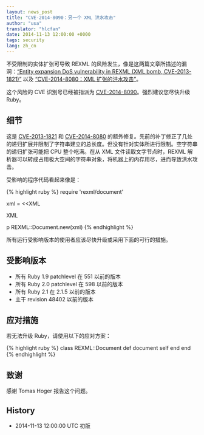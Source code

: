 ```yaml
---
layout: news_post
title: "CVE-2014-8090：另一个 XML 洪水攻击"
author: "usa"
translator: "hlcfan"
date: 2014-11-13 12:00:00 +0000
tags: security
lang: zh_cn
---
```


不受限制的实体扩张可导致 REXML 的风险发生，像是这两篇文章所描述的漏洞：[“Entity expansion DoS vulnerability in REXML (XML bomb, CVE-2013-1821)”](https://www.ruby-lang.org/en/news/2013/02/22/rexml-dos-2013-02-22/) 以及 [“CVE-2014-8080：XML 扩张的洪水攻击”](https://www.ruby-lang.org/zh_tw/news/2014/10/27/rexml-dos-cve-2014-8080/)。

这个风险的 CVE 识別号已经被指派为 [CVE-2014-8090](http://cve.mitre.org/cgi-bin/cvename.cgi?name=CVE-2014-8090)。强烈建议您尽快升级 Ruby。

## 细节

这是 [CVE-2013-1821](https://www.ruby-lang.org/en/news/2013/02/22/rexml-dos-2013-02-22/) 和 [CVE-2014-8080](https://www.ruby-lang.org/zh_tw/news/2014/10/27/rexml-dos-cve-2014-8080/) 的额外修复。先前的补丁修正了几处的递归扩展并限制了字符串建立的总长度。但没有针对实体所进行限制。空字符串的递归扩张可能把 CPU 整个吃满。在从 XML 文件读取文字节点时，REXML 解析器可以转成占用极大空间的字符串对象，将机器上的内存用尽，进而导致洪水攻击。

受影响的程序代码看起来像是：

{% highlight ruby %}
require 'rexml/document'

xml = <<XML
<!DOCTYPE root [
  # ENTITY expansion vector
]>
<cd></cd>
XML

p REXML::Document.new(xml)
{% endhighlight %}

所有运行受影响版本的使用者应该尽快升级或采用下面的可行的措施。

## 受影响版本

* 所有 Ruby 1.9 patchlevel 在 551 以前的版本
* 所有 Ruby 2.0 patchlevel 在 598 以前的版本
* 所有 Ruby 2.1 在 2.1.5 以前的版本
* 主干 revision 48402 以前的版本

## 应对措施

若无法升级 Ruby，请使用以下的应对方案：

{% highlight ruby %}
class REXML::Document
  def document
    self
  end
end
{% endhighlight %}

## 致谢

感谢 Tomas Hoger 报告这个问题。

## History

* 2014-11-13 12:00:00 UTC 初版
